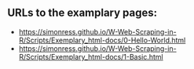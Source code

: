 ## URLs to the examplary pages:
- https://simonress.github.io/W-Web-Scraping-in-R/Scripts/Exemplary_html-docs/0-Hello-World.html
- https://simonress.github.io/W-Web-Scraping-in-R/Scripts/Exemplary_html-docs/1-Basic.html
